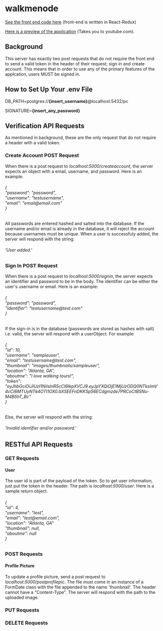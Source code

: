 # walkmenode
<p><a href="https://github.com/rfpoulos/walkmereact">See the front end code here</a> (front-end is written in React-Redux)</p>
<p><a href="https://www.youtube.com/watch?v=xHo3GI9y34k&feature=youtu.be">Here is a preview of the application</a> (Takes you to youtube.com).</p>
<h2>Background</h2>
    <p>This server has exactly two post requests that do not require the front end to send a valid token in the header of their request; sign in and create account.  This means that in order to use any of the primary features of the applcation, users MUST be signed in.</p>
<h2>How to Set Up Your .env File</h2>
    <p>DB_PATH=postgres://<strong>{insert_username}</strong>@localhost:5432/pc</p>
    <p>SIGNATURE=<strong>{insert_any_password}</strong></p>
<h2>Verification API Requests</h2>
    <p>As mentioned in background, these are the only request that do not require a header with a valid token.</p>
        <h3>Create Account POST Request</h3>
            <p>When there is a post request to <em>localhost:5000/createaccount</em>, the server expects an object with a email, username, and password.  Here is an example:</p>
            <h6>
                {<br>
                    "password": "password",<br>
                    "username": "testusername",<br>
                    "email": "email@email.com"<br>
                }
            </h6>
            <p>All passwords are entered hashed and salted into the database.  If the username and/or email is already in the database, it will reject the account because usernames must be unique.  When a user is successfuly added, the server will respond with the string:</p>
            <h6>'User added.'</h6>
        <h3>Sign In POST Request</h3>
            <p>When there is a post request to <em>localhost:5000/signin</em>, the server expects an identifier and password to be in the body.  The identifier can be either the user's username or email.  Here is an example:</p>
            <h6>
                {<br>
                    "password": "password",<br>
                    "identifier": "testusername@test.com"<br>
                }
            </h6>
            <p>If the sign-in is in the database (passwords are stored as hashes with salt) i.e. valid, the server will respond with a userObject.  For example</p>
            <h6>
                {<br>
                    "id": 10,<br>
                    "username": "sampleuser",<br>
                    "email": "testusername@test.com",<br>
                    "thumbnail": "images/thumbnails/sampleuser",<br>
                    "location": "Atlanta, GA",<br>
                    "aboutme": "I love walking tours!",<br>
                    "token": "eyJhbGciOiJIUzI1NiIsInR5cCI6IkpXVCJ9.eyJpYXQiOjE1MjUzODQ0NTksImV4cCI6MTUyNTk4OTI1OX0.bXSEEFnDKKSp56ECdgmzde7PRCoCtBSNu-M4B5hT_Bc"<br>
                } 
            </h6>
            <p>Else, the server will respond with the string:</p>
            <h6>'Invalid identifier and/or password.'</h6>
<h2>RESTful API Requests</h2>
    <h3>GET Requests</h3>
        <h4>User</h4>
            <p>The user id is part of the payload of the token. So to get user information, just put the token in the header.  The path is <em>localhost:5000/user</em>.  Here is a sample return object.</p>
            <h6>
                {<br>
                    "id": 4,<br>
                    "username": "test",<br>
                    "email": "test@email.com",<br>
                    "location": "Atlanta, GA"<br>
                    "thumbnail": null,<br>
                    "aboutme": null<br>
                }
    <h3>POST Requests</h3>
        <h4>Profile Picture</h4>
            <p>To update a profile picture, send a post request to <em>localhost:5000/postprofilepic</em>.  The file must come in an instance of a FormDate class with the file appended to the name 'thumbnail'.  The header cannot have a "Content-Type".  The server will respond with the path to the uploaded image.</p>
    <h3>PUT Requests</h3>
    <h3>DELETE Requests</h3>
